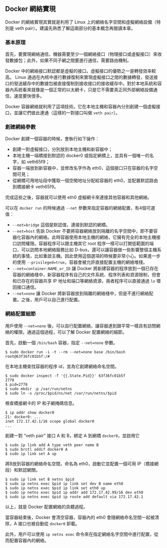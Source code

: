 ## Docker 網絡實現

Docker 的網絡實現其實就是利用了 Linux 上的網絡名字空間和虛擬網絡設備（特別是 veth pair）。建議先熟悉了解這兩部分的基本概念再閱讀本章。

### 基本原理
首先，要實現網絡通信，機器需要至少一個網絡接口（物理接口或虛擬接口）來收發數據包；此外，如果不同子網之間要進行通信，需要路由機制。

Docker 中的網絡接口默認都是虛擬的接口。虛擬接口的優勢之一是轉發效率較高。
Linux 通過在內核中進行數據復制來實現虛擬接口之間的數據轉發，發送接口的發送緩存中的數據包被直接復制到接收接口的接收緩存中。對於本地系統和容器內系統看來就像是一個正常的以太網卡，只是它不需要真正同外部網絡設備通信，速度要快很多。

Docker 容器網絡就利用了這項技術。它在本地主機和容器內分別創建一個虛擬接口，並讓它們彼此連通（這樣的一對接口叫做 `veth pair`）。

### 創建網絡參數
Docker 創建一個容器的時候，會執行如下操作：
* 創建一對虛擬接口，分別放到本地主機和新容器中；
* 本地主機一端橋接到默認的 docker0 或指定網橋上，並具有一個唯一的名字，如 veth65f9；
* 容器一端放到新容器中，並修改名字作為 eth0，這個接口只在容器的名字空間可見；
* 從網橋可用地址段中獲取一個空閑地址分配給容器的 eth0，並配置默認路由到橋接網卡 veth65f9。

完成這些之後，容器就可以使用 eth0 虛擬網卡來連接其他容器和其他網絡。

可以在 `docker run` 的時候通過 `--net` 參數來指定容器的網絡配置，有4個可選值：
* `--net=bridge` 這個是默認值，連接到默認的網橋。
* `--net=host` 告訴 Docker 不要將容器網絡放到隔離的名字空間中，即不要容器化容器內的網絡。此時容器使用本地主機的網絡，它擁有完全的本地主機接口訪問權限。容器程序可以跟主機其它 root 程序一樣可以打開低範圍的端口，可以訪問本地網絡服務比如 D-bus，還可以讓容器做一些影響整個主機系統的事情，比如重啟主機。因此使用這個選項的時候要非常小心。如果進一步的使用 `--privileged=true`，容器會被允許直接配置主機的網絡堆棧。
* `--net=container:NAME_or_ID` 讓 Docker 將新建容器的程序放到一個已存在容器的網絡棧中，新容器程序有自己的文件系統、程序列表和資源限制，但會和已存在的容器共享 IP 地址和端口等網絡資源，兩者程序可以直接通過 `lo` 環回接口通信。
* `--net=none` 讓 Docker 將新容器放到隔離的網絡棧中，但是不進行網絡配置。之後，用戶可以自己進行配置。

### 網絡配置細節
用戶使用 `--net=none` 後，可以自行配置網絡，讓容器達到跟平常一樣具有訪問網絡的權限。通過這個過程，可以了解 Docker 配置網絡的細節。

首先，啟動一個 `/bin/bash` 容器，指定 `--net=none` 參數。
```
$ sudo docker run -i -t --rm --net=none base /bin/bash
root@63f36fc01b5f:/#
```
在本地主機查找容器的程序 id，並為它創建網絡命名空間。
```
$ sudo docker inspect -f '{{.State.Pid}}' 63f36fc01b5f
2778
$ pid=2778
$ sudo mkdir -p /var/run/netns
$ sudo ln -s /proc/$pid/ns/net /var/run/netns/$pid
```
檢查橋接網卡的 IP 和子網掩碼信息。
```
$ ip addr show docker0
21: docker0: ...
inet 172.17.42.1/16 scope global docker0
...
```
創建一對 “veth pair” 接口 A 和 B，綁定 A 到網橋 `docker0`，並啟用它
```
$ sudo ip link add A type veth peer name B
$ sudo brctl addif docker0 A
$ sudo ip link set A up
```
將B放到容器的網絡命名空間，命名為 eth0，啟動它並配置一個可用 IP（橋接網段）和默認網關。
```
$ sudo ip link set B netns $pid
$ sudo ip netns exec $pid ip link set dev B name eth0
$ sudo ip netns exec $pid ip link set eth0 up
$ sudo ip netns exec $pid ip addr add 172.17.42.99/16 dev eth0
$ sudo ip netns exec $pid ip route add default via 172.17.42.1
```
以上，就是 Docker 配置網絡的具體過程。

當容器結束後，Docker 會清空容器，容器內的 eth0 會隨網絡命名空間一起被清除，A 接口也被自動從 `docker0` 卸載。

此外，用戶可以使用 `ip netns exec` 命令來在指定網絡名字空間中進行配置，從而配置容器內的網絡。
